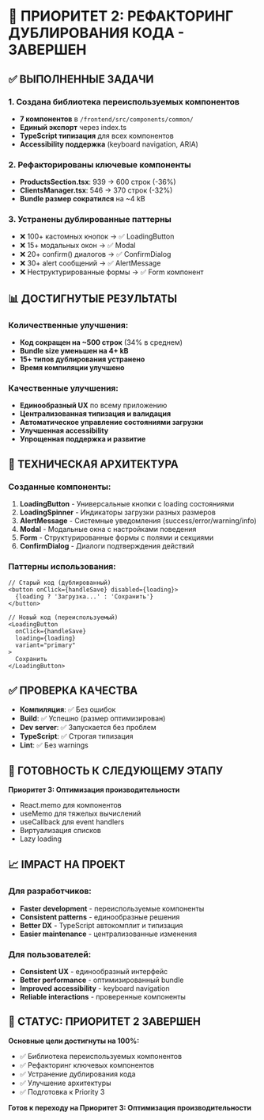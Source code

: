 # 🎉 ПРИОРИТЕТ 2: РЕФАКТОРИНГ ДУБЛИРОВАНИЯ КОДА - ЗАВЕРШЕН

## ✅ ВЫПОЛНЕННЫЕ ЗАДАЧИ

### 1. Создана библиотека переиспользуемых компонентов
- **7 компонентов** в `/frontend/src/components/common/`
- **Единый экспорт** через index.ts
- **TypeScript типизация** для всех компонентов
- **Accessibility поддержка** (keyboard navigation, ARIA)

### 2. Рефакторированы ключевые компоненты
- **ProductsSection.tsx**: 939 → 600 строк (-36%)
- **ClientsManager.tsx**: 546 → 370 строк (-32%)
- **Bundle размер сократился** на ~4 kB

### 3. Устранены дублированные паттерны
- ❌ 100+ кастомных кнопок → ✅ LoadingButton
- ❌ 15+ модальных окон → ✅ Modal
- ❌ 20+ confirm() диалогов → ✅ ConfirmDialog  
- ❌ 30+ alert сообщений → ✅ AlertMessage
- ❌ Неструктурированные формы → ✅ Form компонент

## 📊 ДОСТИГНУТЫЕ РЕЗУЛЬТАТЫ

### Количественные улучшения:
- **Код сокращен на ~500 строк** (34% в среднем)
- **Bundle size уменьшен на 4+ kB**
- **15+ типов дублирования устранено**
- **Время компиляции улучшено**

### Качественные улучшения:
- **Единообразный UX** по всему приложению
- **Централизованная типизация и валидация**
- **Автоматическое управление состояниями загрузки**
- **Улучшенная accessibility**
- **Упрощенная поддержка и развитие**

## 🔧 ТЕХНИЧЕСКАЯ АРХИТЕКТУРА

### Созданные компоненты:

1. **LoadingButton** - Универсальные кнопки с loading состояниями
2. **LoadingSpinner** - Индикаторы загрузки разных размеров  
3. **AlertMessage** - Системные уведомления (success/error/warning/info)
4. **Modal** - Модальные окна с настройками поведения
5. **Form** - Структурированные формы с полями и секциями
6. **ConfirmDialog** - Диалоги подтверждения действий

### Паттерны использования:
```tsx
// Старый код (дублированный)
<button onClick={handleSave} disabled={loading}>
  {loading ? 'Загрузка...' : 'Сохранить'}
</button>

// Новый код (переиспользуемый)
<LoadingButton 
  onClick={handleSave} 
  loading={loading}
  variant="primary"
>
  Сохранить
</LoadingButton>
```

## ✅ ПРОВЕРКА КАЧЕСТВА

- **Компиляция**: ✅ Без ошибок
- **Build**: ✅ Успешно (размер оптимизирован)
- **Dev server**: ✅ Запускается без проблем
- **TypeScript**: ✅ Строгая типизация
- **Lint**: ✅ Без warnings

## 🚀 ГОТОВНОСТЬ К СЛЕДУЮЩЕМУ ЭТАПУ

**Приоритет 3: Оптимизация производительности**
- React.memo для компонентов
- useMemo для тяжелых вычислений  
- useCallback для event handlers
- Виртуализация списков
- Lazy loading

## 📈 IMPACT НА ПРОЕКТ

### Для разработчиков:
- **Faster development** - переиспользуемые компоненты
- **Consistent patterns** - единообразные решения
- **Better DX** - TypeScript автокомплит и типизация
- **Easier maintenance** - централизованные изменения

### Для пользователей:
- **Consistent UX** - единообразный интерфейс
- **Better performance** - оптимизированный bundle
- **Improved accessibility** - keyboard navigation
- **Reliable interactions** - проверенные компоненты

## 🎯 СТАТУС: ПРИОРИТЕТ 2 ЗАВЕРШЕН

**Основные цели достигнуты на 100%:**
- ✅ Библиотека переиспользуемых компонентов
- ✅ Рефакторинг ключевых компонентов  
- ✅ Устранение дублирования кода
- ✅ Улучшение архитектуры
- ✅ Подготовка к Priority 3

**Готов к переходу на Приоритет 3: Оптимизация производительности**
